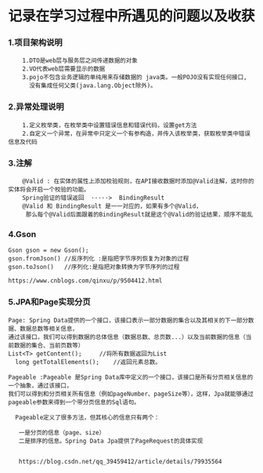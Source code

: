 # 记录在学习过程中所遇见的问题以及收获

### 1.项目架构说明
        
        1.DTO是web层与服务层之间传递数据的对象
        2.VO代表web层需要显示的数据
        3.pojo不包含业务逻辑的单纯用来存储数据的 java类。一般POJO没有实现任何接口,
          没有集成任何父类(java.lang.Object除外)。

            
### 2.异常处理说明
        1.定义枚举类，在枚举类中设置错误信息和错误代码，设置get方法
        2.自定义一个异常，在异常中只定义一个有参构造，并传入该枚举类，获取枚举类中错误信息及代码
        
### 3.注解
        @Valid : 在实体的属性上添加校验规则，在API接收数据时添加@Valid注解，这时你的实体将会开启一个校验的功能。
        Spring验证的错误返回  ·····>  BindingResult 
        @Valid 和 BindingResult 是一一对应的，如果有多个@Valid，
         那么每个@Valid后面跟着的BindingResult就是这个@Valid的验证结果，顺序不能乱

### 4.Gson
    Gson gson = new Gson();
    gson.fromJson() //反序列化 :是指把字节序列恢复为对象的过程
    gson.toJson()   //序列化:是指把对象转换为字节序列的过程
    
    https://www.cnblogs.com/qinxu/p/9504412.html
    

### 5.JPA和Page实现分页
    Page: Spring Data提供的一个接口，该接口表示一部分数据的集合以及其相关的下一部分数据、数据总数等相关信息，
    通过该接口，我们可以得到数据的总体信息（数据总数、总页数...）以及当前数据的信息（当前数据的集合、当前页数等）
    List<T> getContent();     //将所有数据返回为List  
      long getTotalElements();    //返回元素总数。  
    
    Pageable :Pageable 是Spring Data库中定义的一个接口，该接口是所有分页相关信息的一个抽象，通过该接口，
    我们可以得到和分页相关所有信息（例如pageNumber、pageSize等），这样，Jpa就能够通过pageable参数来得到一个带分页信息的Sql语句。
              
      Pageable定义了很多方法，但其核心的信息只有两个：

       一是分页的信息（page、size）
       二是排序的信息。Spring Data Jpa提供了PageRequest的具体实现
       
       
       https://blog.csdn.net/qq_39459412/article/details/79935564
